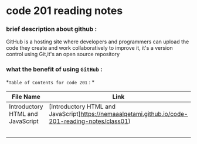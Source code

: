 # code 201 reading notes

 ### brief description about github :
 GitHub is a hosting site where developers and programmers can upload the code they create and work collaboratively to improve it, 
 it's a version control using Git,it's an open source repository 
 
 ### what the benefit of using `GitHub` : 
 
*`Table of Contents for code 201` : *


| **File Name**  | **Link** |
| ----------- | ----------- |
|Introductory HTML and JavaScript | [Introductory HTML and JavaScript]https://nemaaalqetami.github.io/code-201-reading-notes/class01) |
|| |
| | |
| | |
| | |
|| |

